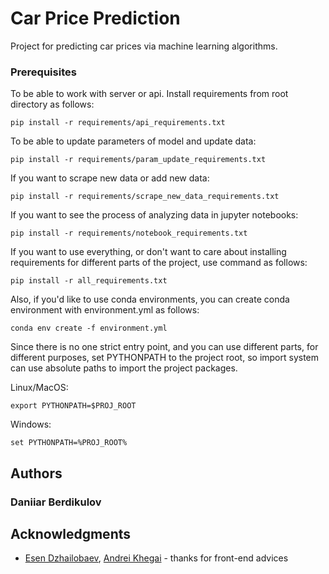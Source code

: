 # Car Price Prediction

Project for predicting car prices via machine learning algorithms.

### Prerequisites

To be able to work with server or api. Install requirements from root directory as follows:
```
pip install -r requirements/api_requirements.txt
```

To be able to update parameters of model and update data:
```
pip install -r requirements/param_update_requirements.txt
```

If you want to scrape new data or add new data:
```
pip install -r requirements/scrape_new_data_requirements.txt
```

If you want to see the process of analyzing data in jupyter notebooks:
```
pip install -r requirements/notebook_requirements.txt
```

If you want to use everything, or don't want to care about installing requirements for different parts of the project, use command as follows:
```
pip install -r all_requirements.txt
```

Also, if you'd like to use conda environments, you can create conda environment with environment.yml as follows:
```
conda env create -f environment.yml
```

Since there is no one strict entry point, and you can use different parts, for different purposes, set PYTHONPATH to the project root, so import system can use absolute paths to import the project packages.

Linux/MacOS:
```
export PYTHONPATH=$PROJ_ROOT
```

Windows:
```
set PYTHONPATH=%PROJ_ROOT%
```

## Authors

### Daniiar Berdikulov

## Acknowledgments

* [Esen Dzhailobaev](https://github.com/s7b5en), [Andrei Khegai](https://github.com/akhegai) - thanks for front-end advices
